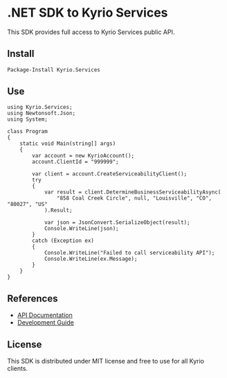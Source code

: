 # .NET SDK to Kyrio Services

This SDK provides full access to Kyrio Services public API.

## Install

```bash
Package-Install Kyrio.Services
```

## Use

```dotnet
using Kyrio.Services;
using Newtonsoft.Json;
using System;

class Program
{
    static void Main(string[] args)
    {
        var account = new KyrioAccount();
        account.ClientId = "999999";

        var client = account.CreateServiceabilityClient();
        try
        {
            var result = client.DetermineBusinessServiceabilityAsync(
                "858 Coal Creek Circle", null, "Louisville", "CO", "80027", "US"
            ).Result;

            var json = JsonConvert.SerializeObject(result);
            Console.WriteLine(json);
        }
        catch (Exception ex)
        {
            Console.WriteLine("Failed to call serviceability API");
            Console.WriteLine(ex.Message);
        }
    }
}
```

## References

- [API Documentation](https://rawgit.com/KyrioServices/kyrio-services-sdk-dotnet/master/doc/api/index.html)
- [Development Guide](https://github.com/KyrioServices/kyrio-services-sdk-dotnet/blob/master/doc/Development.md)

## License

This SDK is distributed under MIT license and free to use for all Kyrio clients.

